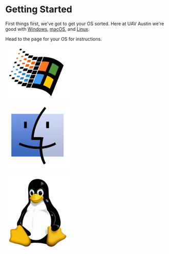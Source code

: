 # Getting Started

First things first, we've got to get your OS sorted. Here at UAV Austin we're good with [Windows](windows.md), [macOS](macOS.md), and [Linux](linux.md).

Head to the page for your OS for instructions.

<a href="windows.html"><img src="../img/windows.png" alt="Windows" title="my condolences" width="200"/></a>

<a href="macOS.html"><img src="../img/macOS.png" alt="macOS" title="🍎" width="200"/></a>

<a href="linux.html"><img src="../img/linux.png" alt="Linux" title="tux is proud of you" width="200"/></a>

<!-- [![Windows](../img/windows.png "my condolences")](windows.md) -->

